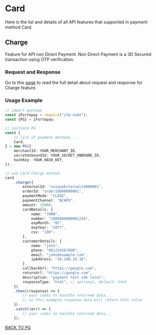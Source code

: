 # Card

Here is the list and details of all API features that supported in payment method Card.

## Charge

Feature for API non Direct Payment. Non Direct Payment is a 3D Secured transaction using OTP verification.

### Request and Response

Go to this [page](CHARGE.md) to read the full detail about request and response for Charge feature.

### Usage Example

```typescript
// import package
const iFortepay = require("ifp-node");
const {PG} = iFortepay;

// initiate PG
const {
	// list of payment methods...
	Card,
} = new PG({
	merchantId: YOUR_MERCHANT_ID,
	secretUnboundId: YOUR_SECRET_UNBOUND_ID,
	hashKey: YOUR_HASH_KEY,
});

// use Card Charge method
card
	.charge({
		externalId: "uniqueExternalId000001",
		orderId: "orderId000000001",
		paymentMode: "CLOSE",
		paymentChannel: "BCAPG",
		amount: 15000,
		cardDetails: {
			name: "JOHN",
			number: "1889800000001234",
			expMonth: "01",
			expYear: "2077",
			cvv: "100",
		},
		customerDetails: {
			name: "john",
			phone: "081234567890",
			email: "john@example.com",
			ipAddress: "10.100.10.10",
		},
		callbackUrl: "https://google.com",
		returnUrl: "https://google.com",
		description: "payment test sdk local",
		responseType: "html", // optional, default: html
	})
	.then((response) => {
		// your codes to hanldle returned data...
		// in this example response.data will return html value
	})
	.catch((err) => {
		// your codes to hanldle returned data...
	});
```

[BACK TO PG](../PG.md)

